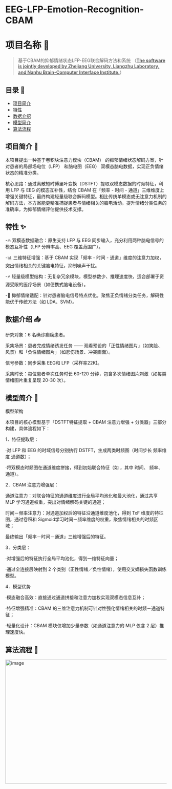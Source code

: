 # EEG-LFP-Emotion-Recognition-CBAM

# 项目名称 🚀
> 基于CBAM的抑郁情绪状态LFP-EEG联合解码方法和系统 （**<u>The software is jointly developed by Zhejiang University, Liangzhu Laboratory, and Nanhu Brain-Computer Interface Institute.</u>**）

## 目录 📑
- [项目简介](#项目简洁)
- [特性](#特性)
- [数据介绍](#数据介绍)
- [模型简介](#模型简介)
- [算法流程](#算法流程)


## 项目简介 📖

本项目提出一种基于卷积块注意力模块（CBAM） 的抑郁情绪状态解码方案，针对患者的局部场电位（LFP） 和脑电图（EEG） 双模态脑电数据，实现正负情绪状态的精准分类。


核心思路：通过离散短时傅里叶变换（DSTFT）提取双模态数据的时频特征，利用 LFP 与 EEG 的模态互补性，结合 CBAM 在「频率 - 时间 - 通道」三维维度上增强关键特征，最终构建轻量级联合解码模型。相比传统单模态或无注意力机制的解码方法，本方案能更精准捕捉患者与情绪相关的脑电活动，提升情绪分类任务的准确率，为抑郁情绪评估提供技术支撑。


## 特性 ✨
-🔥 双模态数据融合：原生支持 LFP 与 EEG 同步输入，充分利用两种脑电信号的模态互补性（LFP 分辨率高、EEG 覆盖范围广）。

-📊 三维特征增强：基于 CBAM 实现「频率 - 时间 - 通道」维度的注意力加权，突出情绪相关的关键脑电特征，抑制噪声干扰。

-⚡ 轻量级模型结构：无复杂冗余模块，模型参数少、推理速度快，适合部署于资源受限的医疗场景（如便携式脑电设备）。

-🎯 抑郁情绪适配：针对患者脑电信号特点优化，聚焦正负情绪分类任务，解码性能优于传统方法（如 LDA、SVM）。


## 数据介绍 📥

研究对象：6 名确诊癫痫患者。

采集场景：患者完成情绪诱发任务 —— 观看预设的「正性情绪图片」（如笑脸、风景）和「负性情绪图片」（如悲伤场景、冲突画面）。

信号参数：同步采集 EEG和 LFP（采样率22K)。

采集时长：每位患者单次任务时长 60-120 分钟，包含多次情绪图片刺激（如每类情绪图片重复呈现 20-30 次）。

## 模型简介 🧠

模型架构

本项目的核心模型基于「DSTFT特征提取 + CBAM 注意力增强 + 分类器」三部分构建，具体流程如下：

1．特征提取层：

·对 LFP 和 EEG 的时域信号分别执行 DSTFT，生成两类时频图（时间步长  频率维度  通道数）；

·将双模态时频图在通道维度拼接，得到初始联合特征（如  ，其中  时间、  频率、  通道）。

2．CBAM 注意力增强层：

通道注意力：对联合特征的通道维度进行全局平均池化和最大池化，通过共享 MLP 学习通道权重，突出对情绪解码关键的通道；

时间－频率注意力：对通道加权后的特征沿通道维度池化，得到 TxF 维度的特征图，通过卷积和 Sigmoid学习时间－频率维度的权重，聚焦情绪相关的时频区域；

最终输出「频率－时间－通道」三维增强后的特征。

3．分类层：

·对增强后的特征执行全局平均池化，得到一维特征向量；

·通过全连接层映射到 2 个类别（正性情绪／负性情绪），使用交叉嫡损失函数训练模型。


4．模型优势

·模态融合高效：直接通过通道拼接和注意力加权实现双模态信息互补；

·特征增强精准：CBAM 的三维注意力机制可针对性强化情绪相关的时频－通道特征；

·轻量化设计：CBAM 模块仅增加少量参数（如通道注意力的 MLP 仅含 2 层）推理速度快。

## 算法流程 📝


<img width="576" height="388" alt="image" src="https://github.com/user-attachments/assets/35c4a799-c7ed-4a50-b0f8-d5724f3cdefb" />


